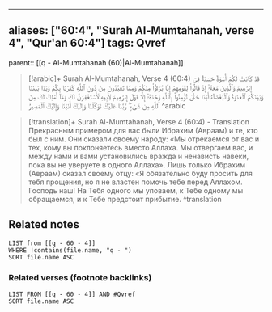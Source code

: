 
---
aliases: ["60:4", "Surah Al-Mumtahanah, verse 4", "Qur'an 60:4"]
tags: Qvref
---

parent:: [[q - Al-Mumtahanah (60)|Al-Mumtahanah]]

> [!arabic]+ Surah Al-Mumtahanah, Verse 4 (60:4)
> <span class="quran-arabic">قَدْ كَانَتْ لَكُمْ أُسْوَةٌ حَسَنَةٌ فِىٓ إِبْرَٰهِيمَ وَٱلَّذِينَ مَعَهُۥٓ إِذْ قَالُوا۟ لِقَوْمِهِمْ إِنَّا بُرَءَٰٓؤُا۟ مِنكُمْ وَمِمَّا تَعْبُدُونَ مِن دُونِ ٱللَّهِ كَفَرْنَا بِكُمْ وَبَدَا بَيْنَنَا وَبَيْنَكُمُ ٱلْعَدَٰوَةُ وَٱلْبَغْضَآءُ أَبَدًا حَتَّىٰ تُؤْمِنُوا۟ بِٱللَّهِ وَحْدَهُۥٓ إِلَّا قَوْلَ إِبْرَٰهِيمَ لِأَبِيهِ لَأَسْتَغْفِرَنَّ لَكَ وَمَآ أَمْلِكُ لَكَ مِنَ ٱللَّهِ مِن شَىْءٍ ۖ رَّبَّنَا عَلَيْكَ تَوَكَّلْنَا وَإِلَيْكَ أَنَبْنَا وَإِلَيْكَ ٱلْمَصِيرُ</span>
^arabic

> [!translation]+ Surah Al-Mumtahanah, Verse 4 (60:4) - Translation
> Прекрасным примером для вас были Ибрахим (Авраам) и те, кто был с ним. Они сказали своему народу: «Мы отрекаемся от вас и тех, кому вы поклоняетесь вместо Аллаха. Мы отвергаем вас, и между нами и вами установились вражда и ненависть навеки, пока вы не уверуете в одного Аллаха». Лишь только Ибрахим (Авраам) сказал своему отцу: «Я обязательно буду просить для тебя прощения, но я не властен помочь тебе перед Аллахом. Господь наш! На Тебя одного мы уповаем, к Тебе одному мы обращаемся, и к Тебе предстоит прибытие.
^translation



## Related notes
```dataview
LIST from [[q - 60 - 4]]
WHERE !contains(file.name, "q - ")
SORT file.name ASC
```

### Related verses (footnote backlinks)
```dataview
LIST FROM [[q - 60 - 4]] AND #Qvref
SORT file.name ASC
```

